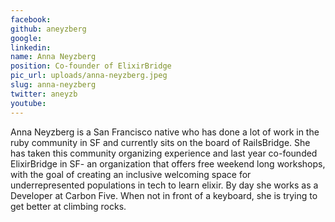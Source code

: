 ```yaml
---
facebook: 
github: aneyzberg
google: 
linkedin: 
name: Anna Neyzberg
position: Co-founder of ElixirBridge
pic_url: uploads/anna-neyzberg.jpeg
slug: anna-neyzberg
twitter: aneyzb
youtube: 
---
```

<p>Anna Neyzberg is a San Francisco native who has done a lot of work in the ruby community in SF and currently sits on the board of RailsBridge. She has taken this community organizing experience and last year co-founded ElixirBridge in SF- an organization that offers free weekend long workshops, with the goal of creating an inclusive welcoming space for underrepresented populations in tech to learn elixir. By day she works as a Developer at Carbon Five. When not in front of a keyboard, she is trying to get better at climbing rocks.</p>
